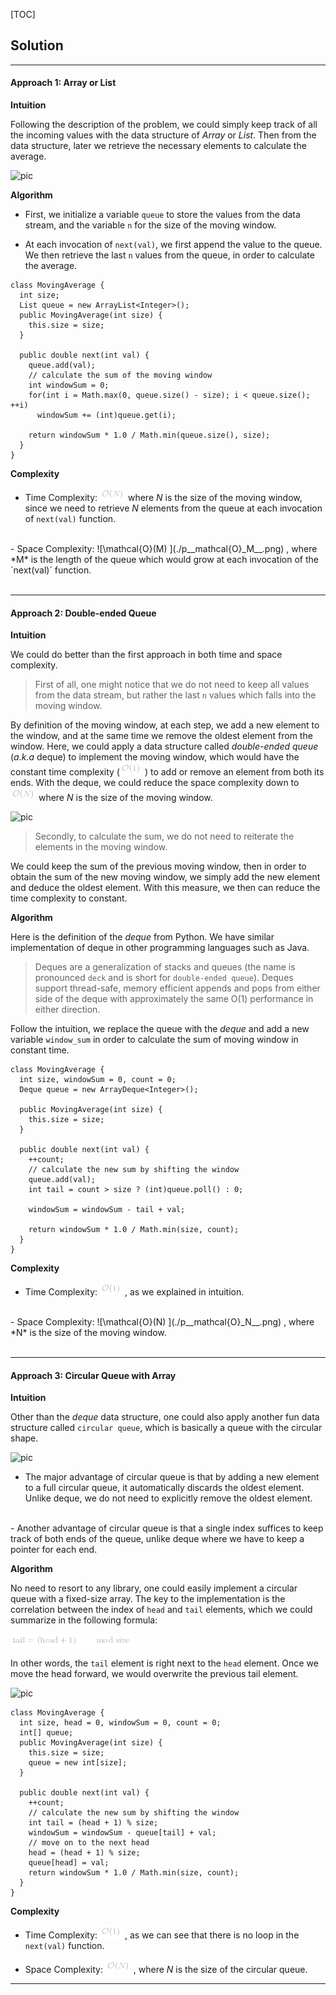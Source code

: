 [TOC]

## Solution

---
#### Approach 1: Array or List

**Intuition**

Following the description of the problem, we could simply keep track of all the incoming values with the data structure of *Array* or *List*. Then from the data structure, later we retrieve the necessary elements to calculate the average. 

![pic](https://leetcode.com/problems//Figures/346/346_array.png)

**Algorithm**

- First, we initialize a variable `queue` to store the values from the data stream, and the variable `n` for the size of the moving window.

- At each invocation of `next(val)`, we first append the value to the queue. We then retrieve the last `n` values from the queue, in order to calculate the average. 

```
class MovingAverage {
  int size;
  List queue = new ArrayList<Integer>();
  public MovingAverage(int size) {
    this.size = size;
  }

  public double next(int val) {
    queue.add(val);
    // calculate the sum of the moving window
    int windowSum = 0;
    for(int i = Math.max(0, queue.size() - size); i < queue.size(); ++i)
      windowSum += (int)queue.get(i);

    return windowSum * 1.0 / Math.min(queue.size(), size);
  }
}
```



**Complexity**

- Time Complexity: ![\mathcal{O}(N) ](./p__mathcal{O}_N__.png)  where *N* is the size of the moving window, since we need to retrieve *N* elements from the queue at each invocation of `next(val)` function.
<br/>
- Space Complexity: ![\mathcal{O}(M) ](./p__mathcal{O}_M__.png) , where *M* is the length of the queue which would grow at each invocation of the `next(val)` function.
<br/>
<br/>


---
#### Approach 2: Double-ended Queue

**Intuition**

We could do better than the first approach in both time and space complexity.

>First of all, one might notice that we do not need to keep all values from the data stream, but rather the last `n` values which falls into the moving window.

By definition of the moving window, at each step, we add a new element to the window, and at the same time we remove the oldest element from the window. Here, we could apply a data structure called *double-ended queue* (_a.k.a_ deque) to implement the moving window, which would have the constant time complexity (![\mathcal{O}(1) ](./p__mathcal{O}_1__.png) ) to add or remove an element from both its ends. With the deque, we could reduce the space complexity down to ![\mathcal{O}(N) ](./p__mathcal{O}_N__.png)  where *N* is the size of the moving window.

![pic](https://leetcode.com/problems//Figures/346/346_deque.png)

>Secondly, to calculate the sum, we do not need to reiterate the elements in the moving window.

We could keep the sum of the previous moving window, then in order to obtain the sum of the new moving window, we simply add the new element and deduce the oldest element. With this measure, we then can reduce the time complexity to constant.

**Algorithm**

Here is the definition of the _deque_ from Python. We have similar implementation of deque in other programming languages such as Java.

>Deques are a generalization of stacks and queues (the name is pronounced `deck` and is short for `double-ended queue`). Deques support thread-safe, memory efficient appends and pops from either side of the deque with approximately the same O(1) performance in either direction.

Follow the intuition, we replace the queue with the _deque_ and add a new variable `window_sum` in order to calculate the sum of moving window in constant time.

```
class MovingAverage {
  int size, windowSum = 0, count = 0;
  Deque queue = new ArrayDeque<Integer>();

  public MovingAverage(int size) {
    this.size = size;
  }

  public double next(int val) {
    ++count;
    // calculate the new sum by shifting the window
    queue.add(val);
    int tail = count > size ? (int)queue.poll() : 0;

    windowSum = windowSum - tail + val;

    return windowSum * 1.0 / Math.min(size, count);
  }
}
```



**Complexity**

- Time Complexity: ![\mathcal{O}(1) ](./p__mathcal{O}_1__.png) , as we explained in intuition.
<br/>
- Space Complexity: ![\mathcal{O}(N) ](./p__mathcal{O}_N__.png) , where *N* is the size of the moving window.
<br/>
<br/>


---
#### Approach 3: Circular Queue with Array

**Intuition**

Other than the _deque_ data structure, one could also apply another fun data structure called `circular queue`, which is basically a queue with the circular shape.

![pic](https://leetcode.com/problems//Figures/346/346_circular_queue.png)

- The major advantage of circular queue is that by adding a new element to a full circular queue, it automatically discards the oldest element. Unlike deque, we do not need to explicitly remove the oldest element.
<br/>
- Another advantage of circular queue is that a single index suffices to keep track of both ends of the queue, unlike deque where we have to keep a pointer for each end.

**Algorithm**

No need to resort to any library, one could easily implement a circular queue with a fixed-size array. The key to the implementation is the correlation between the index of `head` and `tail` elements, which we could summarize in the following formula:

![\text{tail}=(\text{head}+1)\mod\text{size} ](./p_______text{tail}_=__text{head}_+_1__mod_text{size}__.png) 

In other words, the `tail` element is right next to the `head` element. Once we move the head forward, we would overwrite the previous tail element.

![pic](https://leetcode.com/problems//Figures/346/346_snake.png)

```
class MovingAverage {
  int size, head = 0, windowSum = 0, count = 0;
  int[] queue;
  public MovingAverage(int size) {
    this.size = size;
    queue = new int[size];
  }

  public double next(int val) {
    ++count;
    // calculate the new sum by shifting the window
    int tail = (head + 1) % size;
    windowSum = windowSum - queue[tail] + val;
    // move on to the next head
    head = (head + 1) % size;
    queue[head] = val;
    return windowSum * 1.0 / Math.min(size, count);
  }
}
```



**Complexity**

- Time Complexity: ![\mathcal{O}(1) ](./p__mathcal{O}_1__.png) , as we can see that there is no loop in the `next(val)` function.

- Space Complexity: ![\mathcal{O}(N) ](./p__mathcal{O}_N__.png) , where *N* is the size of the circular queue.


---